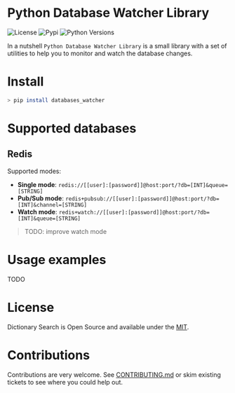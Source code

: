 # Python Database Watcher Library

![License](https://img.shields.io/badge/License-Apache2-SUCCESS)
![Pypi](https://img.shields.io/pypi/v/databases_watcher)
![Python Versions](https://img.shields.io/badge/Python-3.8%20%7C%203.9%20%7C%203.10-blue)

In a nutshell ``Python Database Watcher Library`` is a small library with a set of utilities to help you to monitor and watch the database changes.

# Install

```bash
> pip install databases_watcher
```

# Supported databases

## Redis

Supported modes:

- **Single mode**: `redis://[[user]:[password]]@host:port/?db=[INT]&queue=[STRING]`
- **Pub/Sub mode**: `redis+pubsub://[[user]:[password]]@host:port/?db=[INT]&channel=[STRING]`
- **Watch mode**: `redis+watch://[[user]:[password]]@host:port/?db=[INT]&queue=[STRING]`

> TODO: improve watch mode

# Usage examples

TODO

# License

Dictionary Search is Open Source and available under the [MIT](https://github.com/cr0hn/python-performance-tools/blob/main/LICENSE).

# Contributions

Contributions are very welcome. See [CONTRIBUTING.md](https://github.com/cr0hn/python-performance-tools/blob/main/CONTRIBUTING.md) or skim existing tickets to see where you could help out.


